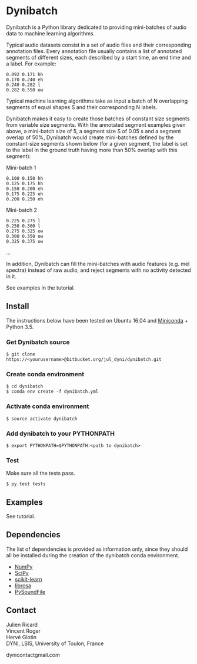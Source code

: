 # Dynibatch

Dynibatch is a Python library dedicated to providing mini-batches of audio data to machine learning algorithms.

Typical audio datasets consist in a set of audio files and their corresponding annotation files. Every annotation file usually contains a list of annotated segments of different sizes, each described by a start time, an end time and a label. For example:

```
0.092 0.171 hh
0.170 0.240 eh
0.240 0.282 l
0.282 0.550 ow
```

Typical machine learning algorithms take as input a batch of N overlapping segments of equal shapes S and their corresponding N labels.

Dynibatch makes it easy to create those batches of constant size segments from variable size segments. With the annotated segment examples given above, a mini-batch size of 5, a segment size S of 0.05 s and a segment overlap of 50%, Dynibatch would create mini-batches defined by the constant-size segments shown below (for a given segment, the label is set to the label in the ground truth having more than 50% overlap with this segment):

Mini-batch 1

```
0.100 0.150 hh
0.125 0.175 hh
0.150 0.200 eh 
0.175 0.225 eh
0.200 0.250 eh

```

Mini-batch 2
```
0.225 0.275 l
0.250 0.300 l
0.275 0.325 ow
0.300 0.350 ow
0.325 0.375 ow
```

...


In addition, Dynibatch can fill the mini-batches with audio features (e.g. mel spectra) instead of raw audio, and reject segments with no activity detected in it.

See examples in the tutorial.


## Install

The instructions below have been tested on Ubuntu 16.04 and [Miniconda](http://conda.pydata.org/miniconda.html) + Python 3.5.

### Get Dynibatch source

```
$ git clone https://<yourusername>@bitbucket.org/jul_dyni/dynibatch.git
```

### Create conda environment

```
$ cd dynibatch
$ conda env create -f dynibatch.yml
```

### Activate conda environment

```
$ source activate dynibatch
```

### Add dynibatch to your PYTHONPATH

```
$ export PYTHONPATH=$PYTHONPATH:<path to dynibatch>
```

### Test

Make sure all the tests pass.

```
$ py.test tests
```

## Examples

See tutorial.

## Dependencies

The list of dependencies is provided as information only, since they should all be installed during the creation of the dynibatch conda environment. 
* [NumPy](http://www.numpy.org/)
* [SciPy](https://www.scipy.org/)
* [scikit-learn](http://scikit-learn.org)
* [librosa](https://github.com/librosa/librosa)
* [PySoundFile](https://github.com/bastibe/PySoundFile)

## Contact

Julien Ricard  
Vincent Roger  
Hervé Glotin  
DYNI, LSIS, University of Toulon, France

dyni<dot>contact<at>gmail.com